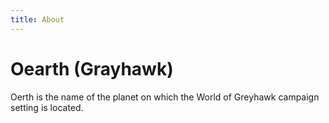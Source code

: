 ```yaml
---
title: About
---
```


# Oearth (Grayhawk)

Oerth is the name of the planet on which the World of Greyhawk campaign setting is located. 